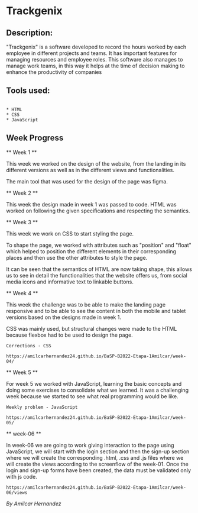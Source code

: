 # Trackgenix

## Description:


"Trackgenix" is a software developed to record the hours worked by each employee in different projects and teams. It has important features for managing resources and employee roles. This software also manages to manage work teams, in this way it helps at the time of decision making to enhance the productivity of companies  

## Tools used:

```

* HTML
* CSS
* JavaScript

```

## Week Progress

** Week 1 **

This week we worked on the design of the website, from the landing in its different versions as well as in the different views and functionalities.

The main tool that was used for the design of the page was figma.

** Week 2 **

This week the design made in week 1 was passed to code. HTML was worked on following the given specifications and respecting the semantics.

** Week 3 ** 

This week we work on CSS to start styling the page.

To shape the page, we worked with attributes such as "position" and "float" which helped to position the different elements in their corresponding places and then use the other attributes to style the page.

It can be seen that the semantics of HTML are now taking shape, this allows us to see in detail the functionalities that the website offers us, from social media icons and informative text to linkable buttons.

** Week 4 **

This week the challenge was to be able to make the landing page responsive and to be able to see the content in both the mobile and tablet versions based on the designs made in week 1.

CSS was mainly used, but structural changes were made to the HTML because flexbox had to be used to design the page.

```
Corrections - CSS

https://amilcarhernandez24.github.io/BaSP-B2022-Etapa-1Amilcar/week-04/
```

** Week 5 **

For week 5 we worked with JavaScript, learning the basic concepts and doing some exercises to consolidate what we learned. It was a challenging week because we started to see what real programming would be like.

```
Weekly problem - JavaScript

https://amilcarhernandez24.github.io/BaSP-B2022-Etapa-1Amilcar/week-05/
```
** week-06 **

In week-06 we are going to work giving interaction to the page using JavaScript, we will start with the login section and then the sign-up section where we will create the corresponding .html, .css and .js files where we will create the views according to the screenflow of the week-01. Once the login and sign-up forms have been created, the data must be validated only with js code.

```
https://amilcarhernandez24.github.io/BaSP-B2022-Etapa-1Amilcar/week-06/views
```
_By Amilcar Hernandez_